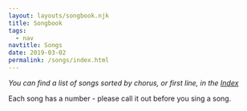 ```yaml
---
layout: layouts/songbook.njk
title: Songbook
tags:
  - nav
navtitle: Songs
date: 2019-03-02
permalink: /songs/index.html
---
```


*You can find a list of songs sorted by chorus, or first line, in the [Index](/song-index)*

Each song has a number - please call it out before you sing a song.